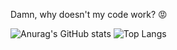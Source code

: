 Damn, why doesn't my code work? :rage:

![Anurag's GitHub stats](https://github-readme-stats.vercel.app/api?username=FabioMouradeFraga&show_icons=true&icon_color=61dafb&bg_color=282c34&title_color=61dafb&text_color=ffffff&border_color=61dafb&line_height=24&hide=prs)
![Top Langs](https://github-readme-stats.vercel.app/api/top-langs/?username=FabioMouradeFraga&langs_count=6&layout=compact&bg_color=282c34&title_color=61dafb&text_color=ffffff&border_color=61dafb)
